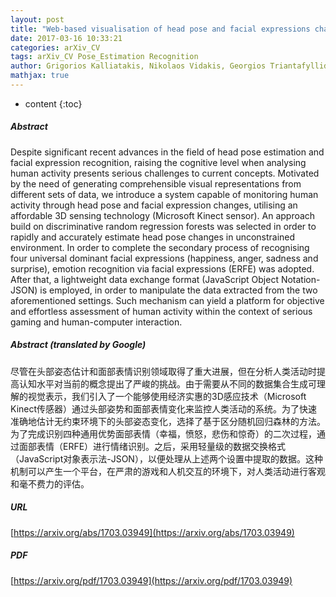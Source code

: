 ```yaml
---
layout: post
title: "Web-based visualisation of head pose and facial expressions changes: monitoring human activity using depth data"
date: 2017-03-16 10:33:21
categories: arXiv_CV
tags: arXiv_CV Pose_Estimation Recognition
author: Grigorios Kalliatakis, Nikolaos Vidakis, Georgios Triantafyllidis
mathjax: true
---
```


* content
{:toc}

##### Abstract
Despite significant recent advances in the field of head pose estimation and facial expression recognition, raising the cognitive level when analysing human activity presents serious challenges to current concepts. Motivated by the need of generating comprehensible visual representations from different sets of data, we introduce a system capable of monitoring human activity through head pose and facial expression changes, utilising an affordable 3D sensing technology (Microsoft Kinect sensor). An approach build on discriminative random regression forests was selected in order to rapidly and accurately estimate head pose changes in unconstrained environment. In order to complete the secondary process of recognising four universal dominant facial expressions (happiness, anger, sadness and surprise), emotion recognition via facial expressions (ERFE) was adopted. After that, a lightweight data exchange format (JavaScript Object Notation-JSON) is employed, in order to manipulate the data extracted from the two aforementioned settings. Such mechanism can yield a platform for objective and effortless assessment of human activity within the context of serious gaming and human-computer interaction.

##### Abstract (translated by Google)
尽管在头部姿态估计和面部表情识别领域取得了重大进展，但在分析人类活动时提高认知水平对当前的概念提出了严峻的挑战。由于需要从不同的数据集合生成可理解的视觉表示，我们引入了一个能够使用经济实惠的3D感应技术（Microsoft Kinect传感器）通过头部姿势和面部表情变化来监控人类活动的系统。为了快速准确地估计无约束环境下的头部姿态变化，选择了基于区分随机回归森林的方法。为了完成识别四种通用优势面部表情（幸福，愤怒，悲伤和惊奇）的二次过程，通过面部表情（ERFE）进行情绪识别。之后，采用轻量级的数据交换格式（JavaScript对象表示法-JSON），以便处理从上述两个设置中提取的数据。这种机制可以产生一个平台，在严肃的游戏和人机交互的环境下，对人类活动进行客观和毫不费力的评估。

##### URL
[https://arxiv.org/abs/1703.03949](https://arxiv.org/abs/1703.03949)

##### PDF
[https://arxiv.org/pdf/1703.03949](https://arxiv.org/pdf/1703.03949)

